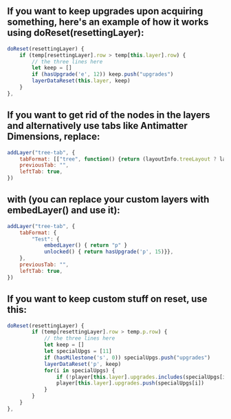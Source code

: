 ## If you want to keep upgrades upon acquiring something, here's an example of how it works using doReset(resettingLayer):
```js
doReset(resettingLayer) {
    if (temp[resettingLayer].row > temp[this.layer].row) {
        // the three lines here
        let keep = []
        if (hasUpgrade('e', 12)) keep.push("upgrades")
        layerDataReset(this.layer, keep) 
    }               
},
```

## If you want to get rid of the nodes in the layers and alternatively use tabs like Antimatter Dimensions, replace:
```js
addLayer("tree-tab", {
    tabFormat: [["tree", function() {return (layoutInfo.treeLayout ? layoutInfo.treeLayout : TREE_LAYERS)}]],
    previousTab: "",
    leftTab: true,
})
```
## with (you can replace your custom layers with embedLayer() and use it):
```js
addLayer("tree-tab", {
    tabFormat: {
        "Test": {
            embedLayer() { return "p" }
            unlocked() { return hasUpgrade('p', 15)}},
    },
    previousTab: "",
    leftTab: true,
})
```

## If you want to keep custom stuff on reset, use this:
```js
doReset(resettingLayer) {
        if (temp[resettingLayer].row > temp.p.row) {
            // the three lines here
            let keep = []
            let specialUpgs = [11]
            if (hasMilestone('s', 0)) specialUpgs.push("upgrades")
            layerDataReset('p', keep)
            for(i in specialUpgs) {
                if (!player[this.layer].upgrades.includes(specialUpgs[i])) {
                player[this.layer].upgrades.push(specialUpgs[i])
            }
        } 
    }
},
```